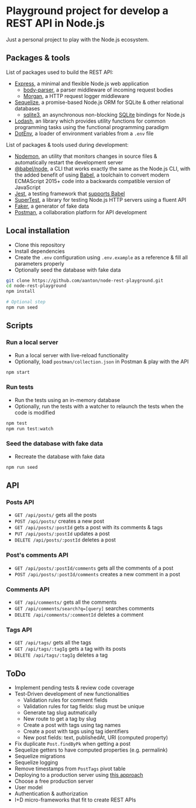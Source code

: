 # Playground project for develop a REST API in Node.js

Just a personal project to play with the Node.js ecosystem.

## Packages & tools

List of packages used to build the REST API:

- [Express](https://expressjs.com/), a minimal and flexible Node.js web application
  - [body-parser](https://github.com/expressjs/body-parser), a parser middleware of incoming request bodies
  - [Morgan](https://github.com/expressjs/morgan), a HTTP request logger middleware
- [Sequelize](https://sequelize.org/), a promise-based Node.js ORM for SQLite & other relational databases
  - [sqlite3](https://github.com/mapbox/node-sqlite3), an asynchronous non-blocking [SQLite](https://sqlite.org/) bindings for Node.js
- [Lodash](https://lodash.com/), an library which provides utility functions for common programming tasks using the functional programming paradigm
- [DotEnv](https://github.com/motdotla/dotenv), a loader of environment variables from a `.env` file

List of packages & tools used during development:

- [Nodemon](https://nodemon.io/), an utility that monitors changes in source files & automatically restart the development server
- [@babel/node](https://babeljs.io/docs/en/next/babel-node.html), a CLI that works exactly the same as the Node.js CLI, with the added benefit of using [Babel](https://babeljs.io/), a toolchain to convert modern ECMAScript 2015+ code into a backwards compatible version of JavaScript
- [Jest](https://jestjs.io/), a testing framework that [supports Babel](https://github.com/facebook/jest#using-babel)
- [SuperTest](https://github.com/visionmedia/supertest), a library for testing Node.js HTTP servers using a fluent API
- [Faker](http://marak.github.io/faker.js/), a generator of fake data
- [Postman](https://www.postman.com/), a collaboration platform for API development

## Local installation

- Clone this repository
- Install dependencies
- Create the `.env` configuration using `.env.example` as a reference & fill all parameters properly
- Optionally seed the database with fake data

```bash
git clone https://github.com/aanton/node-rest-playground.git
cd node-rest-playground
npm install

# Optional step
npm run seed
```

## Scripts

### Run a local server

- Run a local server with live-reload functionality
- Optionally, load `postman/collection.json` in Postman & play with the API

```bash
npm start
```

### Run tests

- Run the tests using an in-memory database
- Optionally, run the tests with a watcher to relaunch the tests when the code is modified

```bash
npm test
npm run test:watch
```

### Seed the database with fake data

- Recreate the database with fake data

```bash
npm run seed
```

## API

### Posts API

- `GET /api/posts/` gets all the posts
- `POST /api/posts/` creates a new post
- `GET /api/posts/:postId` gets a post with its comments & tags
- `PUT /api/posts/:postId` updates a post
- `DELETE /api/posts/:postId` deletes a post

### Post's comments API

- `GET /api/posts/:postId/comments` gets all the comments of a post
- `POST /api/posts/:postId/comments` creates a new comment in a post

### Comments API

- `GET /api/comments/` gets all the comments
- `GET /api/comments/search?q=[query]` searches comments
- `DELETE /api/comments/:commentId` deletes a comment

### Tags API

- `GET /api/tags/` gets all the tags
- `GET /api/tags/:tagIg` gets a tag with its posts
- `DELETE /api/tags/:tagIg` deletes a tag

## ToDo

- Implement pending tests & review code coverage
- Test-Driven development of new functionalities
  - Validation rules for comment fields
  - Validation rules for tag fields: slug must be unique
  - Generate tag slug autmatically
  - New route to get a tag by slug
  - Create a post with tags using tag names
  - Create a post with tags using tag identifiers
  - New post fields: text, publishedAt, URI (computed property)
- Fix duplicate `Post.findByPk` when getting a post
- Sequelize getters to have computed properties (e.g. permalink)
- Sequelize migrations
- Sequelize logging
- Remove timestamps from `PostTags` pivot table
- Deploying to a production server using [this approach](https://github.com/babel/example-node-server)
- Choose a free production server
- User model
- Authentication & authorization
- I+D micro-frameworks that fit to create REST APIs

